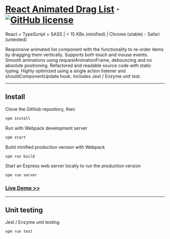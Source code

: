 # [React Animated Drag List](https://reactjs.org/) &middot; [![GitHub license](https://img.shields.io/badge/license-MIT-blue.svg)](https://github.com/facebook/react/blob/master/LICENSE)

React + TypeScript + SASS | < 15 KBs (minified) | Chrome (stable) - Safari (untested)

Responsive animated list component with the functionality to re-order items by dragging them vertically. Supports both touch and mouse events. Smooth animations using requestAnimationFrame, debouncing and no absolute positioning. Refactored and readable source code with static typing. Highly optimized using a single action listener and shouldComponentUpdate hook. Includes Jest / Enzyme unit test.

* * *

## Install

Clone the GitHub repository, then

```sh
npm install
```

Run with Webpack development server

```sh
npm start
```

Build minified production version with Webpack

```sh
npm run build
```

Start an Express web server locally to run the production version

```sh
npm run server
```

### [Live Demo >>](https://www.mindprobe.io/demo/react-animated-drag-list/)

* * *

## Unit testing

Jest / Enzyme unit testing

```sh
npm run test
```
